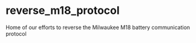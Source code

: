 # reverse_m18_protocol
Home of our efforts to reverse the Milwaukee M18 battery communication protocol
